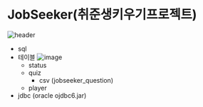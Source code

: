 # JobSeeker(취준생키우기프로젝트)

![header](https://capsule-render.vercel.app/api?type=waving&color=auto&height=300&section=header&text=JoobSeeker%20&fontSize=90)
+ sql
+ 테이블
  ![image](https://github.com/koreankoala/JobSeeker/assets/143698671/0e3514ef-f4cb-416c-819e-1c75f65f85ac)
  + status
  + quiz
    + csv (jobseeker_question)
  + player
+ jdbc (oracle ojdbc6.jar) 
